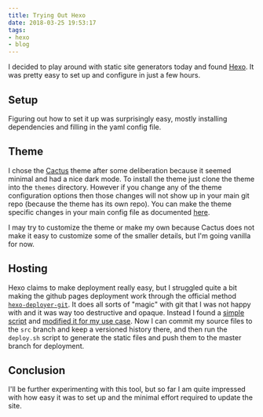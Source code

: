 ```yaml
---
title: Trying Out Hexo
date: 2018-03-25 19:53:17
tags:
- hexo
- blog
---
```

I decided to play around with static site generators today and found [Hexo](https://hexo.io/). It was pretty easy to set up and configure in just a few hours. 

## Setup

Figuring out how to set it up was surprisingly easy, mostly installing dependencies and filling in the yaml config file.

## Theme

I chose the [Cactus](https://github.com/probberechts/hexo-theme-cactus) theme after some deliberation because it seemed minimal and had a nice dark mode.  To install the theme just clone the theme into the `themes` directory.  However if you change any of the theme configuration options then those changes will not show up in your main git repo (because the theme has its own repo). You can make the theme specific changes in your main config file as documented [here](https://github.com/probberechts/hexo-theme-cactus#configuration).

I may try to customize the theme or make my own because Cactus does not make it easy to customize some of the smaller details, but I'm going vanilla for now.

## Hosting

Hexo claims to make deployment really easy, but I struggled quite a bit making the github pages deployment work through the official method [`hexo-deployer-git`](https://github.com/hexojs/hexo-deployer-git). It does all sorts of "magic" with git that I was not happy with and it was way too destructive and opaque. Instead I found a [simple script](https://gist.github.com/cobyism/4730490#gistcomment-1928142) and [modified it for my use case](https://github.com/benschenker/benschenker.github.io/blob/src/deploy.sh). Now I can commit my source files to the `src` branch and keep a versioned history there, and then run the `deploy.sh` script to generate the static files and push them to the master branch for deployment.


## Conclusion

I'll be further experimenting with this tool, but so far I am quite impressed with how easy it was to set up and the minimal effort required to update the site.
